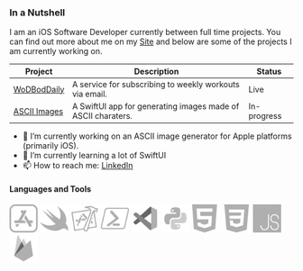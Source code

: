 ### In a Nutshell

I am an iOS Software Developer currently between full time projects. You can find out more about me on my [Site](https://tommy-holmes.github.io/a-webpage-about-me/) and below are some of the projects I am currently working on.

| Project       | Description                         | Status     |
|---------------|-------------------------------------|------------|
| [WoDBodDaily](https://wodboddaily.com/) | A service for subscribing to weekly workouts via email. | Live |
| [ASCII Images](https://github.com/tommy-holmes/ASCII-Photo-iOS-Lite) | A SwiftUI app for generating images made of ASCII charaters. | In-progress |

- 🔭 I’m currently working on an ASCII image generator for Apple platforms (primarily iOS). 
- 🌱 I’m currently learning a lot of SwiftUI
- 📫 How to reach me: [LinkedIn](https://www.linkedin.com/in/tomholmes96/)

<h4 align='left'>Languages and Tools</h4>
<p align='left'>
<img width=50 src="Assets/app-store.svg"/>
<img width=50 src="Assets/swift.svg"/>
<img width=50 src="Assets/xcode.svg" />
<img width=50 src="Assets/powershell.svg"/>
<img width=50 src="Assets/visual-studio-code-2019.svg"/>
<img width=50 src="Assets/python.svg"/>
<img width=50 src="Assets/html.svg"/>
<img width=50 src="Assets/css-3.svg"/>
<img width=50 src="Assets/js.svg"/>
<img width=50 src="Assets/firebase.svg"/>
</p>
